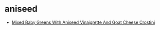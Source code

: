 # aniseed

 * [Mixed Baby Greens With Aniseed Vinaigrette And Goat Cheese Crostini](../../index/m/mixed-baby-greens-with-aniseed-vinaigrette-and-goat-cheese-crostini-11537.json)
